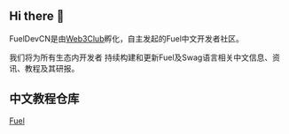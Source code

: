 ## Hi there 👋

FuelDevCN是由[Web3Club](https://github.com/Web3-Club)孵化，自主发起的Fuel中文开发者社区。

我们将为所有生态内开发者 持续构建和更新Fuel及Swag语言相关中文信息、资讯、教程及其研报。

## 中文教程仓库

[Fuel](https://github.com/fuel-champions/Fuel-Dev-tutorial-CN)

